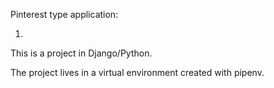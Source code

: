 Pinterest type application: 

1. 

This is a project in Django/Python.

The project lives in a virtual environment created with pipenv.